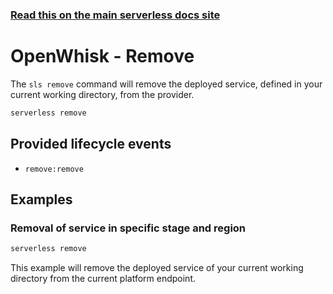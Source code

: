 <!--
title: Serverless Framework Commands - Apache OpenWhisk - Remove
menuText: remove
menuOrder: 11
description: Remove a deployed Service and all of its Apache OpenWhisk Functions, Events and Resources
layout: Doc
-->

<!-- DOCS-SITE-LINK:START automatically generated  -->
### [Read this on the main serverless docs site](https://www.serverless.com/framework/docs/providers/openwhisk/cli-reference/remove)
<!-- DOCS-SITE-LINK:END -->

# OpenWhisk - Remove

The `sls remove` command will remove the deployed service, defined in your current working directory, from the provider.

```bash
serverless remove
```

## Provided lifecycle events
- `remove:remove`

## Examples

### Removal of service in specific stage and region

```bash
serverless remove
```

This example will remove the deployed service of your current working directory from the current platform endpoint.
